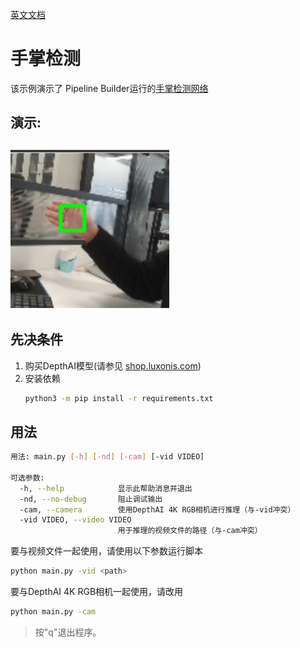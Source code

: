 [英文文档](README.md)

手掌检测
================

该示例演示了 Pipeline Builder运行的[手掌检测网络](https://google.github.io/mediapipe/solutions/hands#palm-detection-model)  

## 演示:

![demo](images/palm_detection.gif)
--------------------

## 先决条件

1. 购买DepthAI模型(请参见 [shop.luxonis.com](https://shop.luxonis.com/))
2. 安装依赖
   ```bash
   python3 -m pip install -r requirements.txt
   ```


## 用法

```bash
用法: main.py [-h] [-nd] [-cam] [-vid VIDEO]

可选参数:
  -h, --help            显示此帮助消息并退出
  -nd, --no-debug       阻止调试输出
  -cam, --camera        使用DepthAI 4K RGB相机进行推理（与-vid冲突）
  -vid VIDEO, --video VIDEO
                        用于推理的视频文件的路径（与-cam冲突）

```

要与视频文件一起使用，请使用以下参数运行脚本

```bash
python main.py -vid <path>
```

要与DepthAI 4K RGB相机一起使用，请改用
```bash
python main.py -cam
```

> 按"q"退出程序。
